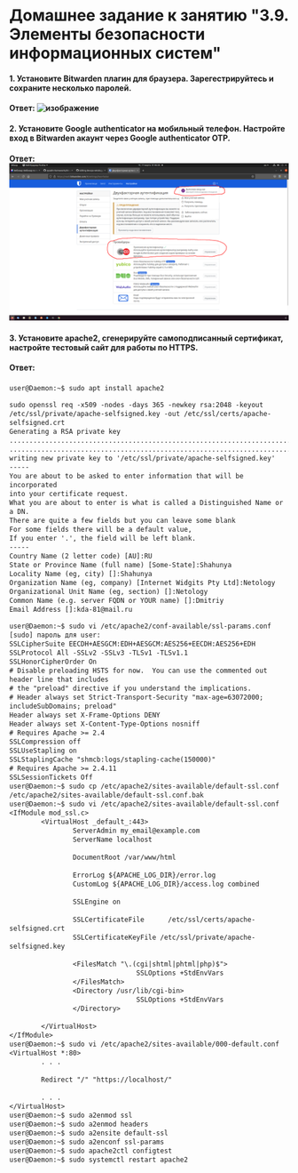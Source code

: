# Домашнее задание к занятию "3.9. Элементы безопасности информационных систем"
#### 1. Установите Bitwarden плагин для браузера. Зарегестрируйтесь и сохраните несколько паролей.
#### Ответ: ![изображение](https://github.com/Daemon-Angel/devops-netology/blob/main/Home.Work%D0%97.9%20Security/Bitwarden%20Plugin.png)
#### 2. Установите Google authenticator на мобильный телефон. Настройте вход в Bitwarden акаунт через Google authenticator OTP.
#### Ответ: ![изображение](https://github.com/Daemon-Angel/devops-netology/blob/main/Home.Work%D0%97.9%20Security/2-%D1%85%20%D1%8D%D1%82%D0%B0%D0%BF%D0%BD%D1%8B%D0%B9.png)
#### 3. Установите apache2, сгенерируйте самоподписанный сертификат, настройте тестовый сайт для работы по HTTPS.
#### Ответ: 
`user@Daemon:~$ sudo apt install apache2`
```
sudo openssl req -x509 -nodes -days 365 -newkey rsa:2048 -keyout /etc/ssl/private/apache-selfsigned.key -out /etc/ssl/certs/apache-selfsigned.crt
Generating a RSA private key
......................................................................................+++++
..............................................................................................................................................+++++
writing new private key to '/etc/ssl/private/apache-selfsigned.key'
-----
You are about to be asked to enter information that will be incorporated
into your certificate request.
What you are about to enter is what is called a Distinguished Name or a DN.
There are quite a few fields but you can leave some blank
For some fields there will be a default value,
If you enter '.', the field will be left blank.
-----
Country Name (2 letter code) [AU]:RU
State or Province Name (full name) [Some-State]:Shahunya
Locality Name (eg, city) []:Shahunya
Organization Name (eg, company) [Internet Widgits Pty Ltd]:Netology
Organizational Unit Name (eg, section) []:Netology
Common Name (e.g. server FQDN or YOUR name) []:Dmitriy
Email Address []:kda-81@mail.ru
```
```
user@Daemon:~$ sudo vi /etc/apache2/conf-available/ssl-params.conf
[sudo] пароль для user: 
SSLCipherSuite EECDH+AESGCM:EDH+AESGCM:AES256+EECDH:AES256+EDH
SSLProtocol All -SSLv2 -SSLv3 -TLSv1 -TLSv1.1
SSLHonorCipherOrder On
# Disable preloading HSTS for now.  You can use the commented out header line that includes
# the "preload" directive if you understand the implications.
# Header always set Strict-Transport-Security "max-age=63072000; includeSubDomains; preload"
Header always set X-Frame-Options DENY
Header always set X-Content-Type-Options nosniff
# Requires Apache >= 2.4
SSLCompression off
SSLUseStapling on
SSLStaplingCache "shmcb:logs/stapling-cache(150000)"
# Requires Apache >= 2.4.11
SSLSessionTickets Off
user@Daemon:~$ sudo cp /etc/apache2/sites-available/default-ssl.conf /etc/apache2/sites-available/default-ssl.conf.bak
user@Daemon:~$ sudo vi /etc/apache2/sites-available/default-ssl.conf
<IfModule mod_ssl.c>
        <VirtualHost _default_:443>
                ServerAdmin my_email@example.com
                ServerName localhost

                DocumentRoot /var/www/html

                ErrorLog ${APACHE_LOG_DIR}/error.log
                CustomLog ${APACHE_LOG_DIR}/access.log combined

                SSLEngine on

                SSLCertificateFile      /etc/ssl/certs/apache-selfsigned.crt
                SSLCertificateKeyFile /etc/ssl/private/apache-selfsigned.key

                <FilesMatch "\.(cgi|shtml|phtml|php)$">
                                SSLOptions +StdEnvVars
                </FilesMatch>
                <Directory /usr/lib/cgi-bin>
                                SSLOptions +StdEnvVars
                </Directory>

        </VirtualHost>
</IfModule>
user@Daemon:~$ sudo vi /etc/apache2/sites-available/000-default.conf
<VirtualHost *:80>
        . . .

        Redirect "/" "https://localhost/"

        . . .
</VirtualHost>
user@Daemon:~$ sudo a2enmod ssl
user@Daemon:~$ sudo a2enmod headers
user@Daemon:~$ sudo a2ensite default-ssl
user@Daemon:~$ sudo a2enconf ssl-params
user@Daemon:~$ sudo apache2ctl configtest
user@Daemon:~$ sudo systemctl restart apache2
```


